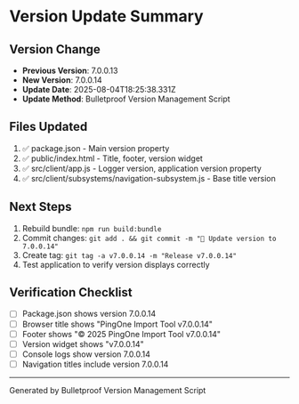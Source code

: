 # Version Update Summary

## Version Change
- **Previous Version**: 7.0.0.13
- **New Version**: 7.0.0.14
- **Update Date**: 2025-08-04T18:25:38.331Z
- **Update Method**: Bulletproof Version Management Script

## Files Updated
1. ✅ package.json - Main version property
2. ✅ public/index.html - Title, footer, version widget
3. ✅ src/client/app.js - Logger version, application version property
4. ✅ src/client/subsystems/navigation-subsystem.js - Base title version

## Next Steps
1. Rebuild bundle: `npm run build:bundle`
2. Commit changes: `git add . && git commit -m "🔖 Update version to 7.0.0.14"`
3. Create tag: `git tag -a v7.0.0.14 -m "Release v7.0.0.14"`
4. Test application to verify version displays correctly

## Verification Checklist
- [ ] Package.json shows version 7.0.0.14
- [ ] Browser title shows "PingOne Import Tool v7.0.0.14"
- [ ] Footer shows "© 2025 PingOne Import Tool v7.0.0.14"
- [ ] Version widget shows "v7.0.0.14"
- [ ] Console logs show version 7.0.0.14
- [ ] Navigation titles include version 7.0.0.14

---
Generated by Bulletproof Version Management Script
